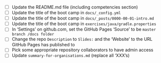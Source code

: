 - [ ] Update the README.md file (including competencies section)
- [ ] Update the title of the boot camp in `docs/_config.yml`
- [ ] Update the title of the boot camp in `docs/_posts/0000-00-01-intro.md`
- [ ] Update the title of the boot camp in `exercises/java/gradle.properties`
- [ ] In ‘Settings’ on github.com, set the GitHub Pages ‘Source’ to be `master branch /docs folder`
- [ ] Change the repo `Description` to `Slides:` and the ‘Website’ to the URL GitHub Pages has published to
- [ ] Pick some appropriate repository collaborators to have admin access
- [ ] Update `summary-for-organisations.md` (replace all ‘XXX’s)

